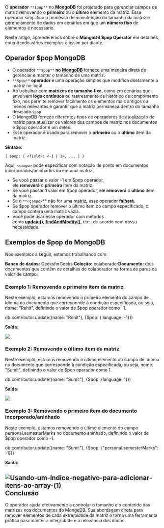 O **operador** `**$pop**` no **MongoDB** foi projetado para gerenciar campos de matriz removendo o **primeiro** ou o **último** elemento da matriz. Esse operador simplifica o processo de manutenção do tamanho da matriz e gerenciamento de dados em cenários em que um **número fixo** de elementos é necessário.

Neste artigo, aprenderemos sobre o **MongoDB $pop Operator** em detalhes, entendendo vários exemplos e assim por diante.

## Operador $pop MongoDB

- O operador `**$pop**` **no** **[MongoDB](https://www.geeksforgeeks.org/mongodb-tutorial/)** fornece uma maneira direta de gerenciar e manter o tamanho de uma matriz.
- `**$pop**` **operador** é uma operação simples que modifica diretamente a matriz no local.
- Ao trabalhar com **matrizes de tamanho fixo**, como em cenários que envolvem **logs contínuos** ou rastreamento de histórico de comprimento fixo, nos permite remover facilmente os elementos mais antigos ou menos relevantes e garantir que a matriz permaneça dentro do tamanho desejado.`$pop`
- O MongoDB fornece diferentes tipos de operadores de atualização de matriz para atualizar os valores dos campos de matriz nos documentos e $pop operador é um deles.
- Esse operador é usado para remover o **primeiro** ou o **último** item da matriz.

**Sintaxe:**

```
{ $pop: { <field>: <-1 | 1>, ... } }

```
Aqui, `<campo>` pode especificar com notação de ponto em documentos incorporados/aninhados ou em uma matriz.

- Se você passar o valor **-1** em $pop operador, ele **removerá** o **primeiro** item da matriz.
- Se você passar **1** valor em $pop operador, ele **removerá** o **último** item da matriz.
- Se o `**<campo>`** não for uma matriz, esse operador **falhará.**
- Se $pop operador remover o último item do campo especificado, o campo conterá uma matriz vazia.
- Você pode usar esse operador com métodos como **[update(),](https://www.geeksforgeeks.org/mongodb-update-method/) [findAndModify(),](https://www.geeksforgeeks.org/mongodb-findandmodify-method/)** etc., de acordo com nossa necessidade.

## Exemplos de $pop do MongoDB

Nos exemplos a seguir, estamos trabalhando com:

**Banco de dados:** GeeksforGeeks **Coleção:** colaborador**Documento:** dois documentos que contêm os detalhes do colaborador na forma de pares de valor de campo.

### Exemplo 1: Removendo o primeiro item da matriz

Neste exemplo, estamos removendo o primeiro elemento do campo de idioma no documento que corresponde à condição especificada, ou seja, nome: "Rohit", definindo o valor de $pop operador como -1.

db.contributor.update({name: "Rohit"}, {$pop: { language: -1}})

**Saída**:

![](https://media.geeksforgeeks.org/wp-content/uploads/20200426173939/pop-example-1.jpg)

### Exemplo 2: Removendo o último item da matriz

Neste exemplo, estamos removendo o último elemento do campo de idioma no documento que corresponde à condição especificada, ou seja, nome: "Sumit", definindo o valor de $pop operador como 1.

db.contributor.update({name: "Sumit"}, {$pop: {language: 1}})

**Saída**:

![](https://media.geeksforgeeks.org/wp-content/uploads/20200426174005/pop-example-2.jpg)

### Exemplo 3: Removendo o primeiro item do documento incorporado/aninhado

Neste exemplo, estamos removendo o último elemento do campo personal.semesterMarks no documento aninhado, definindo o valor de $pop operador como -1.

db.contributor.update({name: "Sumit"}, 
                      {$pop: {"personal.semesterMarks": -1}})

**Saída**:

## ![Usando-um-índice-negativo-para-adicionar-itens-ao-array-(1)](https://media.geeksforgeeks.org/wp-content/uploads/20240719131606/Using-a-negative-index-to-add-items-to-the-array-(1).jpg)Conclusão

O operador ajuda efetivamente a controlar o tamanho e o conteúdo das matrizes nos documentos do MongoDB. Sua abordagem direta para remover elementos de cada extremidade da matriz o torna uma ferramenta prática para manter a integridade e a relevância dos dados.